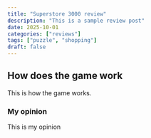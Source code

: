 ```yaml
---
title: "Superstore 3000 review"
description: "This is a sample review post"
date: 2025-10-01
categories: ["reviews"]
tags: ["puzzle", "shopping"]
draft: false
---
```

## How does the game work
This is how the game works.

### My opinion
This is my opinion